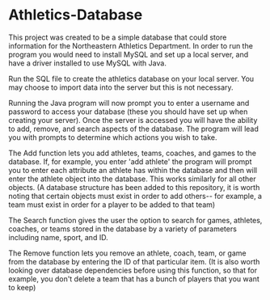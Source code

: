 # Athletics-Database

This project was created to be a simple database that could store information for the Northeastern Athletics Department. In order to run the program you would need to install MySQL and set up a local server, and have a driver installed to use MySQL with Java.

Run the SQL file to create the athletics database on your local server.
You may choose to import data into the server but this is not necessary.

Running the Java program will now prompt you to enter a username and password to access your database (these you should have set up when creating your server).
Once the server is accessed you will have the ability to add, remove, and search aspects of the database.
The program will lead you with prompts to determine which actions you wish to take.

The Add function lets you add athletes, teams, coaches, and games to the database.
If, for example, you enter 'add athlete' the program will prompt you to enter each attribute an athlete has within the database and then will enter the athlete object into the database. This works similarly for all other objects.
(A database structure has been added to this repository, it is worth noting that certain objects must exist in order to add others-- for example, a team must exist in order for a player to be added to that team)

The Search function gives the user the option to search for games, athletes, coaches, or teams stored in the database by a variety of parameters including name, sport, and ID.

The Remove function lets you remove an athlete, coach, team, or game from the database by entering the ID of that particular item.
(It is also worth looking over database dependencies before using this function, so that for example, you don't delete a team that has a bunch of players that you want to keep)




